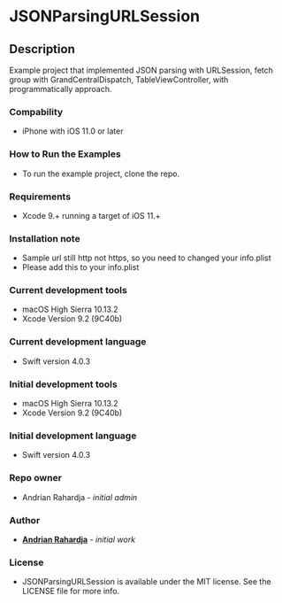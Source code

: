 # JSONParsingURLSession

## Description
Example project that implemented JSON parsing with URLSession, fetch group with GrandCentralDispatch, TableViewController, with programmatically approach.

### Compability
- iPhone with iOS 11.0 or later

### How to Run the Examples
- To run the example project, clone the repo.

### Requirements
- Xcode 9.+ running a target of iOS 11.+

### Installation note
- Sample url still http not https, so you need to changed your info.plist
- Please add this to your info.plist

### Current development tools

- macOS High Sierra 10.13.2
- Xcode Version 9.2 (9C40b)

### Current development language

- Swift version 4.0.3

### Initial development tools

- macOS High Sierra 10.13.2
- Xcode Version 9.2 (9C40b)

### Initial development language

- Swift version 4.0.3

### Repo owner

- Andrian Rahardja - *initial admin*

### Author
- [**Andrian Rahardja**](https://www.linkedin.com/in/andrian-rahardja-892964119) - *initial work*

### License

- JSONParsingURLSession is available under the MIT license. See the LICENSE file for more info.